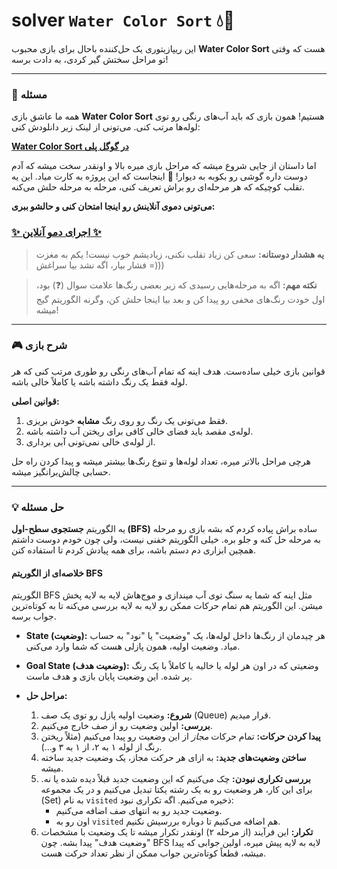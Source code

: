 # solver `Water Color Sort` 💧🎨

این ریپازیتوری یک حل‌کننده باحال برای بازی محبوب **Water Color Sort** هست که وقتی تو مراحل سختش گیر کردی، به دادت برسه\!

-----

### 🎯 مسئله

همه ما عاشق بازی **Water Color Sort** هستیم\! همون بازی که باید آب‌های رنگی رو توی لوله‌ها مرتب کنی. می‌تونی از لینک زیر دانلودش کنی:

[**Water Color Sort در گوگل پلی**](https://play.google.com/store/apps/details?id=com.yoogalabgaming.puzzle.sort.water)

اما داستان از جایی شروع میشه که مراحل بازی میره بالا و اونقدر سخت میشه که آدم دوست داره گوشی رو بکوبه به دیوار\! 🤯 اینجاست که این پروژه به کارت میاد. این یه تقلب کوچیکه که هر مرحله‌ای رو براش تعریف کنی، مرحله به مرحله حلش می‌کنه.

**می‌تونی دموی آنلاینش رو اینجا امتحان کنی و حالشو ببری:**

### [**✨ اجرای دمو آنلاین ✨**](https://morteza-j8.github.io/games/water-color-sort/index.html)

> **یه هشدار دوستانه:** سعی کن زیاد تقلب نکنی، زیادیشم خوب نیست\! یکم به مغزت فشار بیار، اگه نشد بیا سراغش =)))

> **نکته مهم:** اگه به مرحله‌هایی رسیدی که زیر بعضی رنگ‌ها علامت سوال (❓) بود، اول خودت رنگ‌های مخفی رو پیدا کن و بعد بیا اینجا حلش کن، وگرنه الگوریتم گیج میشه\!

-----

### 🎮 شرح بازی

قوانین بازی خیلی ساده‌ست. هدف اینه که تمام آب‌های رنگی رو طوری مرتب کنی که هر لوله فقط یک رنگ داشته باشه یا کاملاً خالی باشه.

**قوانین اصلی:**

1.  فقط می‌تونی یک رنگ رو روی رنگ **مشابه** خودش بریزی.
2.  لوله‌ی مقصد باید فضای خالی کافی برای ریختن آب داشته باشه.
3.  از لوله‌ی خالی نمی‌تونی آبی برداری.

هرچی مراحل بالاتر میره، تعداد لوله‌ها و تنوع رنگ‌ها بیشتر میشه و پیدا کردن راه حل حسابی چالش‌برانگیز میشه.

-----

### 💡 حل مسئله

یه الگوریتم **جستجوی سطح-اول (BFS)** ساده براش پیاده کردم که بشه بازی رو مرحله به مرحله حل کنه و جلو بره. خیلی الگوریتم خفنی نیست، ولی چون خودم دوست داشتم همچین ابزاری دم دستم باشه، برای همه پیادش کردم تا استفاده کنن.

#### خلاصه‌ای از الگوریتم BFS

الگوریتم BFS مثل اینه که شما یه سنگ توی آب میندازی و موج‌هاش لایه به لایه پخش میشن. این الگوریتم هم تمام حرکات ممکن رو لایه به لایه بررسی می‌کنه تا به کوتاه‌ترین جواب برسه.

* **State (وضعیت):** هر چیدمان از رنگ‌ها داخل لوله‌ها، یک "وضعیت" یا "نود" به حساب میاد. وضعیت اولیه، همون پازلی هست که شما وارد می‌کنی.

* **Goal State (وضعیت هدف):** وضعیتی که در اون هر لوله یا خالیه یا کاملاً با یک رنگ پر شده. این وضعیت پایان بازی و هدف ماست.

* **مراحل حل:**

    1.  **شروع:** وضعیت اولیه پازل رو توی یک صف (Queue) قرار میدیم.
    2.  **بررسی:** اولین وضعیت رو از صف خارج می‌کنیم.
    3.  **پیدا کردن حرکات:** تمام حرکات *مجاز* از این وضعیت رو پیدا می‌کنیم (مثلاً ریختن رنگ از لوله ۱ به ۲، از ۱ به ۳ و...).
    4.  **ساختن وضعیت‌های جدید:** به ازای هر حرکت مجاز، یک وضعیت جدید ساخته میشه.
    5.  **بررسی تکراری نبودن:** چک می‌کنیم که این وضعیت جدید قبلاً دیده شده یا نه. برای این کار، هر وضعیت رو به یک رشته یکتا تبدیل می‌کنیم و در یک مجموعه (Set) به نام `visited` ذخیره می‌کنیم. اگه تکراری نبود:
        * وضعیت جدید رو به انتهای صف اضافه می‌کنیم.
        * اون رو به `visited` هم اضافه می‌کنیم تا دوباره بررسیش نکنیم.
    6.  **تکرار:** این فرآیند (از مرحله ۲) اونقدر تکرار میشه تا یک وضعیت با مشخصات "وضعیت هدف" پیدا بشه. چون BFS لایه به لایه پیش میره، اولین جوابی که پیدا میشه، قطعاً کوتاه‌ترین جواب ممکن از نظر تعداد حرکت هست.